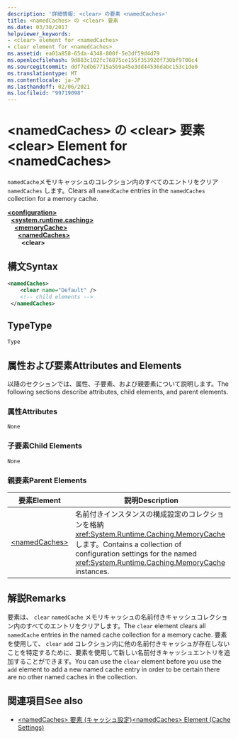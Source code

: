 ```yaml
---
description: '詳細情報: <clear> の要素 <namedCaches>'
title: <namedCaches> の <clear> 要素
ms.date: 03/30/2017
helpviewer_keywords:
- <clear> element for <namedCaches>
- clear element for <namedCaches>
ms.assetid: ea01a858-65da-4348-800f-5e3df59d4d79
ms.openlocfilehash: 9d883c102fc76875ce155f353920f730bf9700c4
ms.sourcegitcommit: ddf7edb67715a5b9a45e3dd44536dabc153c1de0
ms.translationtype: MT
ms.contentlocale: ja-JP
ms.lasthandoff: 02/06/2021
ms.locfileid: "99719098"
---
```

# <a name="clear-element-for-namedcaches"></a><span data-ttu-id="76ad5-103">\<namedCaches> の \<clear> 要素</span><span class="sxs-lookup"><span data-stu-id="76ad5-103">\<clear> Element for \<namedCaches></span></span>

<span data-ttu-id="76ad5-104">`namedCache`メモリキャッシュのコレクション内のすべてのエントリをクリア `namedCaches` します。</span><span class="sxs-lookup"><span data-stu-id="76ad5-104">Clears all `namedCache` entries in the `namedCaches` collection for a memory cache.</span></span>  
  
[**\<configuration>**](../configuration-element.md)\
&nbsp;&nbsp;[**\<system.runtime.caching>**](system-runtime-caching-element-cache-settings.md)\
&nbsp;&nbsp;&nbsp;&nbsp;[**\<memoryCache>**](memorycache-element-cache-settings.md)\
&nbsp;&nbsp;&nbsp;&nbsp;&nbsp;&nbsp;[**\<namedCaches>**](namedcaches-element-cache-settings.md)\
&nbsp;&nbsp;&nbsp;&nbsp;&nbsp;&nbsp;&nbsp;&nbsp;**\<clear>**  
  
## <a name="syntax"></a><span data-ttu-id="76ad5-105">構文</span><span class="sxs-lookup"><span data-stu-id="76ad5-105">Syntax</span></span>  
  
```xml  
<namedCaches>  
    <clear name="Default" />  
    <!-- child elements -->  
 </namedCaches>  
```  
  
## <a name="type"></a><span data-ttu-id="76ad5-106">Type</span><span class="sxs-lookup"><span data-stu-id="76ad5-106">Type</span></span>  

 `Type`  
  
## <a name="attributes-and-elements"></a><span data-ttu-id="76ad5-107">属性および要素</span><span class="sxs-lookup"><span data-stu-id="76ad5-107">Attributes and Elements</span></span>  

 <span data-ttu-id="76ad5-108">以降のセクションでは、属性、子要素、および親要素について説明します。</span><span class="sxs-lookup"><span data-stu-id="76ad5-108">The following sections describe attributes, child elements, and parent elements.</span></span>  
  
### <a name="attributes"></a><span data-ttu-id="76ad5-109">属性</span><span class="sxs-lookup"><span data-stu-id="76ad5-109">Attributes</span></span>  

 `None`  
  
### <a name="child-elements"></a><span data-ttu-id="76ad5-110">子要素</span><span class="sxs-lookup"><span data-stu-id="76ad5-110">Child Elements</span></span>  

 `None`  
  
### <a name="parent-elements"></a><span data-ttu-id="76ad5-111">親要素</span><span class="sxs-lookup"><span data-stu-id="76ad5-111">Parent Elements</span></span>  
  
|<span data-ttu-id="76ad5-112">要素</span><span class="sxs-lookup"><span data-stu-id="76ad5-112">Element</span></span>|<span data-ttu-id="76ad5-113">説明</span><span class="sxs-lookup"><span data-stu-id="76ad5-113">Description</span></span>|  
|-------------|-----------------|  
|[\<namedCaches>](namedcaches-element-cache-settings.md)|<span data-ttu-id="76ad5-114">名前付きインスタンスの構成設定のコレクションを格納 <xref:System.Runtime.Caching.MemoryCache> します。</span><span class="sxs-lookup"><span data-stu-id="76ad5-114">Contains a collection of configuration settings for the named <xref:System.Runtime.Caching.MemoryCache> instances.</span></span>|  
  
## <a name="remarks"></a><span data-ttu-id="76ad5-115">解説</span><span class="sxs-lookup"><span data-stu-id="76ad5-115">Remarks</span></span>  

 <span data-ttu-id="76ad5-116">要素は、 `clear` `namedCache` メモリキャッシュの名前付きキャッシュコレクション内のすべてのエントリをクリアします。</span><span class="sxs-lookup"><span data-stu-id="76ad5-116">The `clear` element clears all `namedCache` entries in the named cache collection for a memory cache.</span></span> <span data-ttu-id="76ad5-117">要素を使用して、 `clear` `add` コレクション内に他の名前付きキャッシュが存在しないことを特定するために、要素を使用して新しい名前付きキャッシュエントリを追加することができます。</span><span class="sxs-lookup"><span data-stu-id="76ad5-117">You can use the `clear` element before you use the `add` element to add a new named cache entry in order to be certain there are no other named caches in the collection.</span></span>  
  
## <a name="see-also"></a><span data-ttu-id="76ad5-118">関連項目</span><span class="sxs-lookup"><span data-stu-id="76ad5-118">See also</span></span>

- [<span data-ttu-id="76ad5-119">\<namedCaches> 要素 (キャッシュ設定)</span><span class="sxs-lookup"><span data-stu-id="76ad5-119">\<namedCaches> Element (Cache Settings)</span></span>](namedcaches-element-cache-settings.md)
